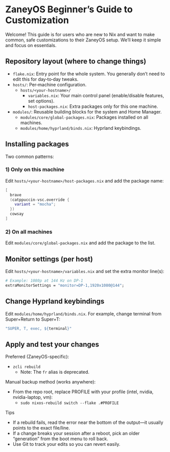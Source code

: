 # ZaneyOS Beginner’s Guide to Customization

Welcome! This guide is for users who are new to Nix and want to make common, safe customizations to their ZaneyOS setup. We’ll keep it simple and focus on essentials.

## Repository layout (where to change things)

- `flake.nix`: Entry point for the whole system. You generally don’t need to edit this for day‑to‑day tweaks.
- `hosts/`: Per‑machine configuration.
  - `hosts/<your-hostname>/`
    - `variables.nix`: Your main control panel (enable/disable features, set options).
    - `host-packages.nix`: Extra packages only for this one machine.
- `modules/`: Reusable building blocks for the system and Home Manager.
  - `modules/core/global-packages.nix`: Packages installed on all machines.
  - `modules/home/hyprland/binds.nix`: Hyprland keybindings.

## Installing packages

Two common patterns:

### 1) Only on this machine
Edit `hosts/<your-hostname>/host-packages.nix` and add the package name:

```nix
[
  brave
  (catppuccin-vsc.override {
    variant = "mocha";
  })
  cowsay
]
```

### 2) On all machines
Edit `modules/core/global-packages.nix` and add the package to the list.

## Monitor settings (per host)

Edit `hosts/<your-hostname>/variables.nix` and set the extra monitor line(s):

```nix
# Example: 1080p at 144 Hz on DP-1
extraMonitorSettings = "monitor=DP-1,1920x1080@144";
```

## Change Hyprland keybindings

Edit `modules/home/hyprland/binds.nix`. For example, change terminal from Super+Return to Super+T:

```nix
"SUPER, T, exec, ${terminal}"
```

## Apply and test your changes

Preferred (ZaneyOS-specific):
- `zcli rebuild`
  - Note: The `fr` alias is deprecated.

Manual backup method (works anywhere):
- From the repo root, replace PROFILE with your profile (intel, nvidia, nvidia-laptop, vm):
  - `sudo nixos-rebuild switch --flake .#PROFILE`

Tips
- If a rebuild fails, read the error near the bottom of the output—it usually points to the exact file/line.
- If a change breaks your session after a reboot, pick an older “generation” from the boot menu to roll back.
- Use Git to track your edits so you can revert easily.
